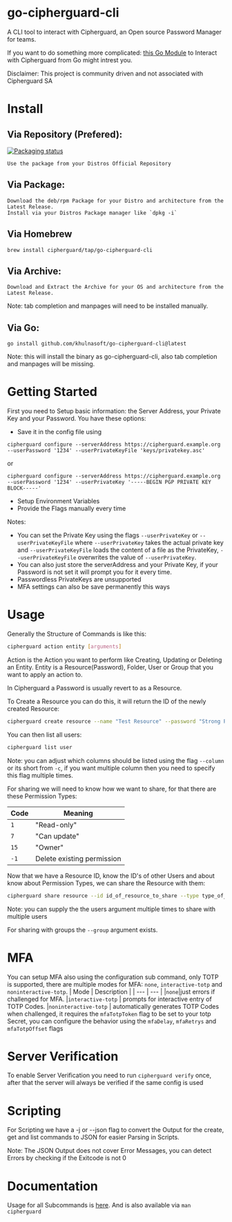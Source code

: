 # go-cipherguard-cli
A CLI tool to interact with Cipherguard, an Open source Password Manager for teams.

If you want to do something more complicated: [this Go Module](https://github.com/khulnasoft/go-cipherguard) to Interact with Cipherguard from Go might intrest you.


Disclaimer: This project is community driven and not associated with Cipherguard SA
# Install

## Via Repository (Prefered):
[![Packaging status](https://repology.org/badge/vertical-allrepos/go:cipherguard-cli.svg)](https://repology.org/project/go:cipherguard-cli/versions)

    Use the package from your Distros Official Repository

## Via Package:
    Download the deb/rpm Package for your Distro and architecture from the Latest Release.
    Install via your Distros Package manager like `dpkg -i`

## Via Homebrew
    brew install cipherguard/tap/go-cipherguard-cli

## Via Archive:
    Download and Extract the Archive for your OS and architecture from the Latest Release.
Note: tab completion and manpages will need to be installed manually.

## Via Go:
    go install github.com/khulnasoft/go-cipherguard-cli@latest
Note: this will install the binary as go-cipherguard-cli, also tab completion and manpages will be missing.

# Getting Started
First you need to Setup basic information: the Server Address, your Private Key and your Password.
You have these options:
- Save it in the config file using
```
cipherguard configure --serverAddress https://cipherguard.example.org --userPassword '1234' --userPrivateKeyFile 'keys/privatekey.asc' 
```
or
```
cipherguard configure --serverAddress https://cipherguard.example.org --userPassword '1234' --userPrivateKey '-----BEGIN PGP PRIVATE KEY BLOCK-----' 
```
- Setup Environment Variables
- Provide the Flags manually every time

Notes:
- You can set the Private Key using the flags `--userPrivateKey` or `--userPrivateKeyFile` where `--userPrivateKey` takes the actual private key and `--userPrivateKeyFile` loads the content of a file as the PrivateKey, `--userPrivateKeyFile` overwrites the value of `--userPrivateKey`.
- You can also just store the serverAddress and your Private Key, if your Password is not set it will prompt you for it every time.
- Passwordless PrivateKeys are unsupported
- MFA settings can also be save permanently this ways

# Usage

Generally the Structure of Commands is like this:
```bash
cipherguard action entity [arguments]
```

Action is the Action you want to perform like Creating, Updating or Deleting an Entity.
Entity is a Resource(Password), Folder, User or Group that you want to apply an action to.

In Cipherguard a Password is usually revert to as a Resource.

To Create a Resource you can do this, it will return the ID of the newly created Resource:
```bash
cipherguard create resource --name "Test Resource" --password "Strong Password"
```

You can then list all users:
```bash
cipherguard list user
```
Note: you can adjust which columns should be listed using the flag `--column` or its short from `-c`, if you want multiple column then you need to specify this flag multiple times.


For sharing we will need to know how we want to share, for that there are these Permission Types:

| Code | Meaning | 
| --- | --- | 
| `1` | "Read-only" | 
| `7` | "Can update" | 
| `15` | "Owner" |
| `-1` | Delete existing permission | 

Now that we have a Resource ID, know the ID's of other Users and about know about Permission Types, we can share the Resource with them:
```bash
cipherguard share resource --id id_of_resource_to_share --type type_of_permission --user id_of_user_to_share_with
```
Note: you can supply the the users argument multiple times to share with multiple users

For sharing with groups the `--group` argument exists.

# MFA
You can setup MFA also using the configuration sub command, only TOTP is supported, there are multiple modes for MFA: `none`, `interactive-totp` and `noninteractive-totp`. 
| Mode | Description |
| --- | --- |
|`none`|just errors if challenged for MFA.
|`interactive-totp` | prompts for interactive entry of TOTP Codes.
|`noninteractive-totp` | automatically generates TOTP Codes when challenged, it requires the `mfaTotpToken` flag to be set to your totp Secret, you can configure the behavior using the `mfaDelay`, `mfaRetrys` and `mfaTotpOffset` flags


# Server Verification
To enable Server Verification you need to run `cipherguard verify` once, after that the server will always be verified if the same config is used

# Scripting
For Scripting we have a -j or --json flag to convert the Output for the create, get and list commands to JSON for easier Parsing in Scripts.

Note: The JSON Output does not cover Error Messages, you can detect Errors by checking if the Exitcode is not 0

# Documentation
Usage for all Subcommands is [here](https://github.com/khulnasoft/go-cipherguard-cli/wiki/cipherguard).
And is also available via `man cipherguard`

